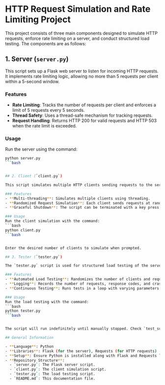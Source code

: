 # HTTP Request Simulation and Rate Limiting Project

This project consists of three main components designed to simulate HTTP requests, enforce rate limiting on a server, and conduct structured load testing. The components are as follows:

## 1. Server (`server.py`)

This script sets up a Flask web server to listen for incoming HTTP requests. It implements rate limiting logic, allowing no more than 5 requests per client within a 5-second window.

### Features
- **Rate Limiting**: Tracks the number of requests per client and enforces a limit of 5 requests every 5 seconds.
- **Thread Safety**: Uses a thread-safe mechanism for tracking requests.
- **Request Handling**: Returns HTTP 200 for valid requests and HTTP 503 when the rate limit is exceeded.

### Usage
Run the server using the command:
```bash
python server.py
```bash


## 2. Client (`client.py`)

This script simulates multiple HTTP clients sending requests to the server. Each client runs on a separate thread and sends requests with a random client identifier.

### Features
- **Multi-threading**: Simulates multiple clients using threading.
- **Randomized Request Simulation**: Each client sends requests at random intervals.
- **Graceful Shutdown**: The script can be terminated with a key press, ensuring all threads are gracefully closed.

### Usage
Run the client simulation with the command:
```bash
python client.py
```bash


Enter the desired number of clients to simulate when prompted.

## 3. Tester (`tester.py`)

The `tester.py` script is used for structured load testing of the server. It varies the number of clients, request rates, and test durations, then logs the results.

### Features
- **Automated Load Testing**: Randomizes the number of clients and request rates for each test iteration.
- **Logging**: Records the number of requests, response codes, and crashes, then writes a summary to `test_summary.txt`.
- **Continuous Testing**: Runs tests in a loop with varying parameters.

### Usage
Run the load testing with the command:
```bash
python tester.py
```bash


The script will run indefinitely until manually stopped. Check `test_summary.txt` for test results.

## General Information

- **Language**: Python
- **Libraries**: Flask (for the server), Requests (for HTTP requests)
- **Setup**: Ensure Python is installed along with Flask and Requests libraries.
- **Repository Structure**:
  - `server.py`: The Flask server script.
  - `client.py`: The client simulation script.
  - `tester.py`: The load testing script.
  - `README.md`: This documentation file.


